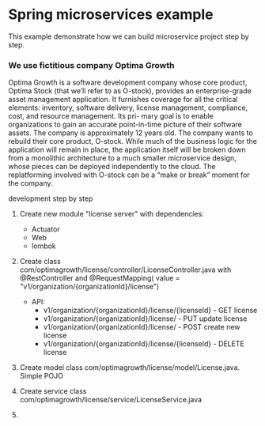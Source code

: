 # Spring microservices example

This example demonstrate how we can build microservice project step by step.

### We use fictitious company **Optima Growth**

Optima Growth is a software development company whose core product, Optima Stock (that we’ll refer to as O-stock),
provides an enterprise-grade asset management application. It furnishes coverage for all the critical elements:
inventory, software delivery, license management, compliance, cost, and resource management. Its pri- mary goal is to
enable organizations to gain an accurate point-in-time picture of their software assets. The company is approximately 12
years old. The company wants to rebuild their core product, O-stock. While much of the business logic for the
application will remain in place, the application itself will be broken down from a monolithic architecture to a much
smaller microservice design, whose pieces can be deployed independently to the cloud. The replatforming involved with
O-stock can be a “make or break” moment for the company.

development step by step

1. Create new module "license server" with dependencies:
    - Actuator
    - Web
    - lombok
2. Create class com/optimagrowth/license/controller/LicenseController.java with @RestController and @RequestMapping(
   value = "v1/organization/{organizationId}/license")

   - API:
       - v1/organization/{organizationId}/license/{licenseId} - GET license
       - v1/organization/{organizationId}/license/ - PUT update license 
       - v1/organization/{organizationId}/license/ - POST create new license
       - v1/organization/{organizationId}/license/{licenseId} - DELETE license 
3. Create model class com/optimagrowth/license/model/License.java. Simple POJO
4. Create service class com/optimagrowth/license/service/LicenseService.java
5. 